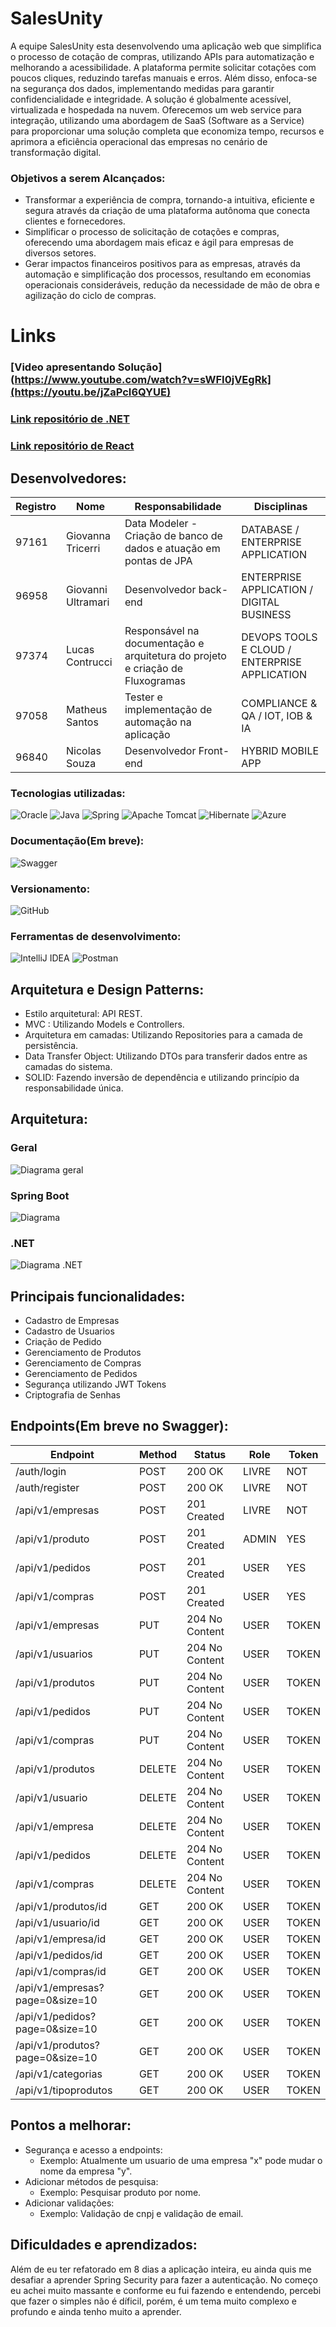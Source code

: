 # SalesUnity

A equipe SalesUnity esta desenvolvendo uma aplicação web que simplifica o processo de cotação de compras, utilizando APIs para automatização e melhorando a acessibilidade. A plataforma permite solicitar cotações com poucos cliques, reduzindo tarefas manuais e erros. Além disso, enfoca-se na segurança dos dados, implementando medidas para garantir confidencialidade e integridade. A solução é globalmente acessível, virtualizada e hospedada na nuvem. Oferecemos um web service para integração, utilizando uma abordagem de SaaS (Software as a Service) para proporcionar uma solução completa que economiza tempo, recursos e aprimora a eficiência operacional das empresas no cenário de transformação digital.

### Objetivos a serem Alcançados:

- Transformar a experiência de compra, tornando-a intuitiva, eficiente e segura através da criação de uma plataforma autônoma que conecta clientes e fornecedores.
- Simplificar o processo de solicitação de cotações e compras, oferecendo uma abordagem mais eficaz e ágil para empresas de diversos setores.
- Gerar impactos financeiros positivos para as empresas, através da automação e simplificação dos processos, resultando em economias operacionais consideráveis, redução da necessidade de mão de obra e agilização do ciclo de compras.
# Links
### [Video apresentando Solução](https://www.youtube.com/watch?v=sWFI0jVEgRk](https://youtu.be/jZaPcI6QYUE)
### [Link repositório de .NET](https://github.com/AdurraIS/NETAPI_LevelGroupChallenge)
### [Link repositório de React](https://github.com/AdurraIS/reactweb_levelgroupchallenge)
## Desenvolvedores:
| Registro | Nome  | Responsabilidade | Disciplinas|
| ------------- | ------------- | ------------- | ------------- |
| 97161 | Giovanna Tricerri | Data Modeler - Criação de banco de dados e atuação em pontas de JPA | DATABASE / ENTERPRISE APPLICATION |
| 96958 | Giovanni Ultramari | Desenvolvedor back-end | ENTERPRISE APPLICATION / DIGITAL BUSINESS  |
| 97374 |Lucas Contrucci | Responsável na documentação e arquitetura do projeto e criação de Fluxogramas | DEVOPS TOOLS E CLOUD / ENTERPRISE APPLICATION |
| 97058 | Matheus Santos | Tester e implementação de automação na aplicação | COMPLIANCE & QA /  IOT, IOB & IA |
| 96840 | Nicolas Souza | Desenvolvedor Front-end | HYBRID MOBILE APP |

### Tecnologias utilizadas:

![Oracle](https://img.shields.io/badge/Oracle-F80000?style=for-the-badge&logo=oracle&logoColor=white)
![Java](https://img.shields.io/badge/java-%23ED8B00.svg?style=for-the-badge&logo=openjdk&logoColor=white)
![Spring](https://img.shields.io/badge/spring-%236DB33F.svg?style=for-the-badge&logo=spring&logoColor=white)
![Apache Tomcat](https://img.shields.io/badge/apache%20tomcat-%23F8DC75.svg?style=for-the-badge&logo=apache-tomcat&logoColor=black)
![Hibernate](https://img.shields.io/badge/Hibernate-59666C?style=for-the-badge&logo=Hibernate&logoColor=white)
![Azure](https://img.shields.io/badge/azure-%230072C6.svg?style=for-the-badge&logo=microsoftazure&logoColor=white)
### Documentação(Em breve):
![Swagger](https://img.shields.io/badge/-Swagger-%23Clojure?style=for-the-badge&logo=swagger&logoColor=white)
### Versionamento:
![GitHub](https://img.shields.io/badge/github-%23121011.svg?style=for-the-badge&logo=github&logoColor=white)
### Ferramentas de desenvolvimento:
![IntelliJ IDEA](https://img.shields.io/badge/IntelliJIDEA-000000.svg?style=for-the-badge&logo=intellij-idea&logoColor=white)
![Postman](https://img.shields.io/badge/Postman-FF6C37?style=for-the-badge&logo=postman&logoColor=white)
## Arquitetura e Design Patterns:

- Estilo arquitetural: API REST.
- MVC : Utilizando Models e Controllers.
- Arquitetura em camadas: Utilizando Repositories para a camada de persistência.
- Data Transfer Object: Utilizando DTOs para transferir dados entre as camadas do sistema.
- SOLID: Fazendo inversão de dependência e utilizando princípio da responsabilidade única.

## Arquitetura:
### Geral
![Diagrama geral](https://github.com/AdurraIS/SpringAPI_LevelGroupChallenge/assets/119917719/763471cc-959b-4c78-84c5-f2071785354e)
### Spring Boot
![Diagrama](https://github.com/AdurraIS/SpringAPI_LevelGroupChallenge/assets/119917719/8ed2c8a1-c750-4ba0-ad9f-332e4ee471cb)
### .NET
![Diagrama .NET](https://github.com/AdurraIS/SpringAPI_LevelGroupChallenge/assets/119917719/f18c2244-f618-4206-89e9-2f84c224965f)


## Principais funcionalidades:
- Cadastro de Empresas
- Cadastro de Usuarios
- Criação de Pedido
- Gerenciamento de Produtos
- Gerenciamento de Compras
- Gerenciamento de Pedidos
- Segurança utilizando JWT Tokens
- Criptografia de Senhas
## Endpoints(Em breve no Swagger):

| Endpoint                         | Method | Status            | Role  | Token |
|----------------------------------|--------|-------------------|-------|-------|
| /auth/login                      | POST   | 200 OK            | LIVRE | NOT   |
| /auth/register                   | POST   | 200 OK            | LIVRE | NOT   |
| /api/v1/empresas                 | POST   | 201 Created       | LIVRE | NOT   |
| /api/v1/produto                  | POST   | 201 Created       | ADMIN | YES   |
| /api/v1/pedidos                  | POST   | 201 Created       | USER  | YES   |
| /api/v1/compras                  | POST   | 201 Created       | USER  | YES   |
| /api/v1/empresas                 | PUT    | 204 No Content    | USER  | TOKEN |
| /api/v1/usuarios                 | PUT    | 204 No Content    | USER  | TOKEN |
| /api/v1/produtos                 | PUT    | 204 No Content    | USER  | TOKEN |
| /api/v1/pedidos                  | PUT    | 204 No Content    | USER  | TOKEN |
| /api/v1/compras                  | PUT    | 204 No Content    | USER  | TOKEN |
| /api/v1/produtos                 | DELETE | 204 No Content    | USER  | TOKEN |
| /api/v1/usuario                  | DELETE | 204 No Content    | USER  | TOKEN |
| /api/v1/empresa                  | DELETE | 204 No Content    | USER  | TOKEN |
| /api/v1/pedidos                  | DELETE | 204 No Content    | USER  | TOKEN |
| /api/v1/compras                  | DELETE | 204 No Content    | USER  | TOKEN |
| /api/v1/produtos/id              | GET    | 200 OK            | USER  | TOKEN |
| /api/v1/usuario/id               | GET    | 200 OK            | USER  | TOKEN |
| /api/v1/empresa/id               | GET    | 200 OK            | USER  | TOKEN |
| /api/v1/pedidos/id               | GET    | 200 OK            | USER  | TOKEN |
| /api/v1/compras/id               | GET    | 200 OK            | USER  | TOKEN |
| /api/v1/empresas?page=0&size=10 | GET    | 200 OK            | USER  | TOKEN |
| /api/v1/pedidos?page=0&size=10  | GET    | 200 OK            | USER  | TOKEN |
| /api/v1/produtos?page=0&size=10 | GET    | 200 OK            | USER  | TOKEN |
| /api/v1/categorias               | GET    | 200 OK            | USER  | TOKEN |
| /api/v1/tipoprodutos             | GET    | 200 OK            | USER  | TOKEN |

## Pontos a melhorar:
  - Segurança e acesso a endpoints:
    - Exemplo: Atualmente um usuario de uma empresa "x" pode mudar o nome da empresa "y".
  - Adicionar métodos de pesquisa:
    - Exemplo: Pesquisar produto por nome.
  - Adicionar validações:
    - Exemplo: Validação de cnpj e validação de email.
## Dificuldades e aprendizados:
  Além de eu ter refatorado em 8 dias a aplicação inteira, eu ainda quis me desafiar a aprender Spring Security para fazer a autenticação. No começo eu achei muito massante e conforme eu fui fazendo e entendendo, percebi que fazer o simples não é díficil, porém, é um tema muito complexo e profundo e ainda tenho muito a aprender.

